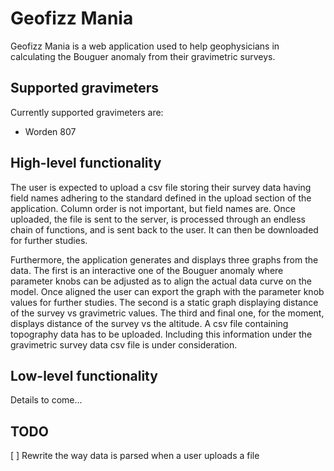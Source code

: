# Geofizz Mania
Geofizz Mania is a web application used to help geophysicians in calculating the Bouguer anomaly from their gravimetric surveys. 

## Supported gravimeters
Currently supported gravimeters are:
* Worden 807

## High-level functionality
The user is expected to upload a csv file storing their survey data having field names adhering to the standard defined in the upload section of the application. Column order is not important, but field names are. Once uploaded, the file is sent to the server, is processed through an endless chain of functions, and is sent back to the user. It can then be downloaded for further studies. 

Furthermore, the application generates and displays three graphs from the data. The first is an interactive one of the Bouguer anomaly where parameter knobs can be adjusted as to align the actual data curve on the model. Once aligned the user can export the graph with the parameter knob values for further studies. The second is a static graph displaying distance of the survey vs gravimetric values. The third and final one, for the moment, displays distance of the survey vs the altitude. A csv file containing topography data has to be uploaded. Including this information under the gravimetric survey data csv file is under consideration.

## Low-level functionality
Details to come...

## TODO
[ ] Rewrite the way data is parsed when a user uploads a file

